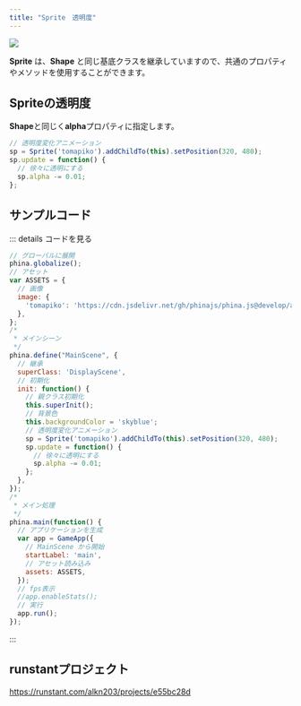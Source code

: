 ```yaml
---
title: "Sprite　透明度"
---
```


![](https://storage.googleapis.com/zenn-user-upload/v5krk7yxjbpxlethssxq4knmf2dn)

**Sprite** は、**Shape** と同じ基底クラスを継承していますので、共通のプロパティやメソッドを使用することができます。

## Spriteの透明度
**Shape**と同じく**alpha**プロパティに指定します。

```js
// 透明度変化アニメーション
sp = Sprite('tomapiko').addChildTo(this).setPosition(320, 480);
sp.update = function() {
  // 徐々に透明にする
  sp.alpha -= 0.01;
};
```

## サンプルコード
::: details コードを見る
```js
// グローバルに展開
phina.globalize();
// アセット
var ASSETS = {
  // 画像
  image: {
    'tomapiko': 'https://cdn.jsdelivr.net/gh/phinajs/phina.js@develop/assets/images/tomapiko.png',
  },
};
/*
 * メインシーン
 */
phina.define("MainScene", {
  // 継承
  superClass: 'DisplayScene',
  // 初期化
  init: function() {
    // 親クラス初期化
    this.superInit();
    // 背景色
    this.backgroundColor = 'skyblue';
    // 透明度変化アニメーション
    sp = Sprite('tomapiko').addChildTo(this).setPosition(320, 480);
    sp.update = function() {
      // 徐々に透明にする
      sp.alpha -= 0.01;
    };
  },
});
/*
 * メイン処理
 */
phina.main(function() {
  // アプリケーションを生成
  var app = GameApp({
    // MainScene から開始
    startLabel: 'main',
    // アセット読み込み
    assets: ASSETS,
  });
  // fps表示
  //app.enableStats();
  // 実行
  app.run();
});
```
:::

## runstantプロジェクト
https://runstant.com/alkn203/projects/e55bc28d
